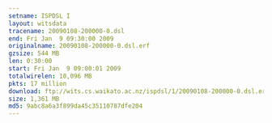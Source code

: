 ```yaml
---
setname: ISPDSL I
layout: witsdata
tracename: 20090108-200000-0.dsl
end: Fri Jan  9 09:30:00 2009
originalname: 20090108-200000-0.dsl.erf
gzsize: 544 MB
len: 0:30:00
start: Fri Jan  9 09:00:01 2009
totalwirelen: 10,096 MB
pkts: 17 million
download: ftp://wits.cs.waikato.ac.nz/ispdsl/1/20090108-200000-0.dsl.erf.gz
size: 1,361 MB
md5: 9abc8a6a3f899da45c35110787dfe204
---
```

